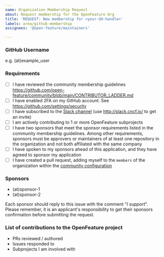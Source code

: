 ```yaml
---
name: Organization Membership Request
about: Request membership for the OpenFeature Org
title: 'REQUEST: New membership for <your-GH-handle>'
labels: area/github-membership
assignees: '@open-feature/maintainers'

---
```


<!-- Please remember to change the title of this issue by replacing
 <your-GH-handle> with the actual GitHub handle -->

### GitHub Username

e.g. (at)example_user

### Requirements

- [ ] I have reviewed the community membership guidelines https://github.com/open-feature/community/blob/main/CONTRIBUTOR_LADDER.md
- [ ] I have enabled 2FA on my GitHub account. See https://github.com/settings/security
- [ ] I have subscribed to the [Slack channel](https://cloud-native.slack.com/archives/C0344AANLA1) (use http://slack.cncf.io/ to get an invite)
- [ ] I am actively contributing to 1 or more OpenFeature subprojects
- [ ] I have two sponsors that meet the sponsor requirements listed in the community membership guidelines. Among other requirements, sponsors must be approvers or maintainers of at least one repository in the organization and not both affiliated with the same company
- [ ] I have spoken to my sponsors ahead of this application, and they have agreed to sponsor my application
- [ ] I have created a pull request, adding myself to the `members` of the organization within the [community configuration](https://github.com/open-feature/community/blob/main/config/open-feature/org/workgroup.yaml)

### Sponsors

<!-- Replace (at) with the `@` sign -->

- (at)sponsor-1
- (at)sponsor-2

Each sponsor should reply to this issue with the comment "*I support*".
Please remember, it is an applicant's responsibility to get their sponsors confirmation before submitting the request.

### List of contributions to the OpenFeature project

- PRs reviewed / authored
- Issues responded to
- Subprojects I am involved with
